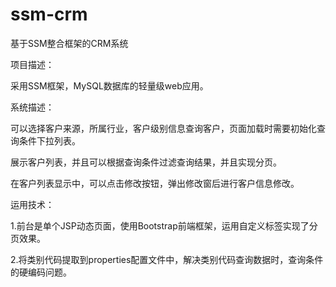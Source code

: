 # ssm-crm
基于SSM整合框架的CRM系统

项目描述：

采用SSM框架，MySQL数据库的轻量级web应用。

系统描述：

可以选择客户来源，所属行业，客户级别信息查询客户，页面加载时需要初始化查询条件下拉列表。

展示客户列表，并且可以根据查询条件过滤查询结果，并且实现分页。

在客户列表显示中，可以点击修改按钮，弹出修改窗后进行客户信息修改。

运用技术：

1.前台是单个JSP动态页面，使用Bootstrap前端框架，运用自定义标签实现了分页效果。

2.将类别代码提取到properties配置文件中，解决类别代码查询数据时，查询条件的硬编码问题。
